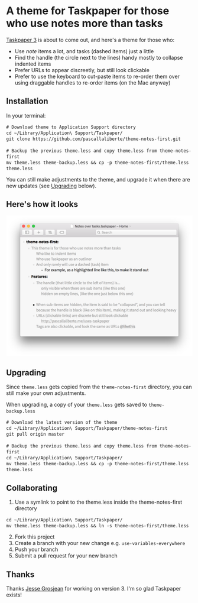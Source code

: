 # A theme for Taskpaper for those who use notes more than tasks

[Taskpaper 3](http://www.taskpaper.com) is about to come out, and here's a theme for those who:

* Use *note* items a lot, and tasks (dashed items) just a little
* Find the handle (the circle next to the lines) handy mostly to collapse indented items
* Prefer URLs to appear discreetly, but still look clickable
* Prefer to use the keyboard to cut-paste items to re-order them over using draggable handles to re-order items (on the Mac anyway)

## Installation

In your terminal:

    # Download theme to Application Support directory
    cd ~/Library/Application\ Support/Taskpaper/
    git clone https://github.com/pascallaliberte/theme-notes-first.git

    # Backup the previous theme.less and copy theme.less from theme-notes-first
    mv theme.less theme-backup.less && cp -p theme-notes-first/theme.less theme.less

You can still make adjustments to the theme, and upgrade it when there are new updates (see [Upgrading](#Upgrading) below).

## Here's how it looks

![Preview of a taskpaper with the theme applied](preview.png)

## Upgrading

Since `theme.less` gets copied from the `theme-notes-first` directory, you can still make your own adjustments.

When upgrading, a copy of your `theme.less` gets saved to `theme-backup.less`

    # Download the latest version of the theme
    cd ~/Library/Application\ Support/Taskpaper/theme-notes-first
    git pull origin master

    # Backup the previous theme.less and copy theme.less from theme-notes-first
    cd ~/Library/Application\ Support/Taskpaper/
    mv theme.less theme-backup.less && cp -p theme-notes-first/theme.less theme.less

## Collaborating

1. Use a symlink to point to the theme.less inside the theme-notes-first directory

  ```
  cd ~/Library/Application\ Support/Taskpaper/
  mv theme.less theme-backup.less && ln -s theme-notes-first/theme.less
  ```

2. Fork this project
3. Create a branch with your new change e.g. `use-variables-everywhere`
4. Push your branch
5. Submit a pull request for your new branch

## Thanks

Thanks [Jesse Grosjean](http://www.hogbaysoftware.com/about) for working on version 3. I'm so glad Taskpaper exists!
